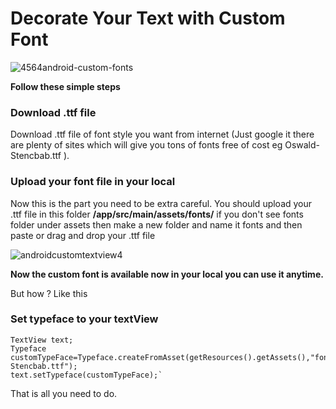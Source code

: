 # **Decorate Your Text with Custom Font**

![4564android-custom-fonts](https://user-images.githubusercontent.com/11274840/30446253-6ce568a8-993d-11e7-82db-97fd7ca6bdf7.jpg)




**Follow these simple steps**

### **Download .ttf file** 
Download .ttf file of  font style you want from internet (Just google it there are plenty of sites which will give you tons of fonts free of cost eg Oswald-Stencbab.ttf ).

### **Upload your font file in your local**
Now this is the part you need to be extra careful. You should upload your .ttf file in this folder
**/app/src/main/assets/fonts/**
if you don't see fonts folder under assets then make a new folder and name it fonts and then paste or drag and drop your .ttf file 

![androidcustomtextview4](https://user-images.githubusercontent.com/11274840/30446197-42af3d02-993d-11e7-9994-50e550c70c31.png)

**Now the custom font is available now in your local you can use it anytime.** 

But how ?
Like this 
### **Set typeface to your textView**
  
    TextView text;     
    Typeface customTypeFace=Typeface.createFromAsset(getResources().getAssets(),"fonts/Oswald-Stencbab.ttf");
    text.setTypeface(customTypeFace);`

That is all you need to do.
